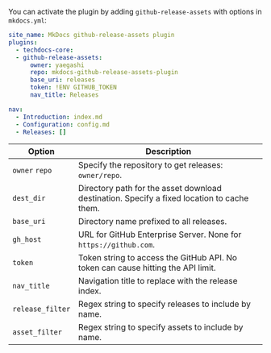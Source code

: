 You can activate the plugin by adding `github-release-assets` with options in `mkdocs.yml`:

```yaml
site_name: MkDocs github-release-assets plugin
plugins:
  - techdocs-core:
  - github-release-assets:
      owner: yaegashi
      repo: mkdocs-github-release-assets-plugin
      base_uri: releases
      token: !ENV GITHUB_TOKEN
      nav_title: Releases

nav:
  - Introduction: index.md
  - Configuration: config.md
  - Releases: []
```

|Option|Description|
|-|-|
|`owner` `repo`|Specify the repository to get releases: `owner/repo`.|
|`dest_dir`|Directory path for the asset download destination.  Specify a fixed location to cache them.|
|`base_uri`|Directory name prefixed to all releases.|
|`gh_host`|URL for GitHub Enterprise Server.  None for `https://github.com`.|
|`token`|Token string to access the GitHub API.  No token can cause hitting the API limit.|
|`nav_title`|Navigation title to replace with the release index.|
|`release_filter`|Regex string to specify releases to include by name.|
|`asset_filter`|Regex string to specify assets to include by name.|
